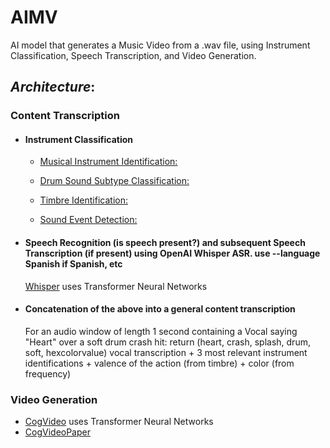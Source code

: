 # AIMV
AI model that generates a Music Video from a .wav file, using Instrument Classification, Speech Transcription, and Video Generation. 
## *Architecture*:
### Content Transcription
  - #### **Instrument Classification**
    - [Musical Instrument Identification:](https://www.mdpi.com/1424-8220/22/8/3033/pdf?version=1650009477)
    
    - [Drum Sound Subtype Classification:](https://www.researchgate.net/publication/41538774_Classification_of_snare_drum_sounds_using_neural_networks)
    
    - [Timbre Identification:](https://iopscience.iop.org/article/10.1088/1742-6596/1856/1/012006/pdf)
    
    - [Sound Event Detection:](https://arxiv.org/pdf/2107.05463)
    
  - #### Speech Recognition (is speech present?) and subsequent Speech Transcription (if present) using OpenAI Whisper ASR. use --language Spanish if Spanish, etc
    [Whisper](https://github.com/openai/whisper) uses Transformer Neural Networks
    
  - #### Concatenation of the above into a general content transcription
    For an audio window of length 1 second containing a Vocal saying "Heart" over a soft drum crash hit:
      return (heart, crash, splash, drum, soft, hexcolorvalue)
      vocal transcription + 3 most relevant instrument identifications + valence of the action (from timbre) + color (from frequency)
      
### **Video Generation**
  - [CogVideo](https://github.com/THUDM/CogVideo) uses Transformer Neural Networks
  - [CogVideoPaper](https://github.com/THUDM/CogVideo)
